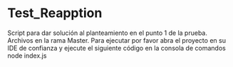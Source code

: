# Test_Reapption
Script para dar solución al planteamiento en el punto 1 de la prueba.
Archivos en la rama Master.
Para ejecutar por favor abra el proyecto en su IDE de confianza y ejecute el siguiente código en la consola de comandos
node index.js
